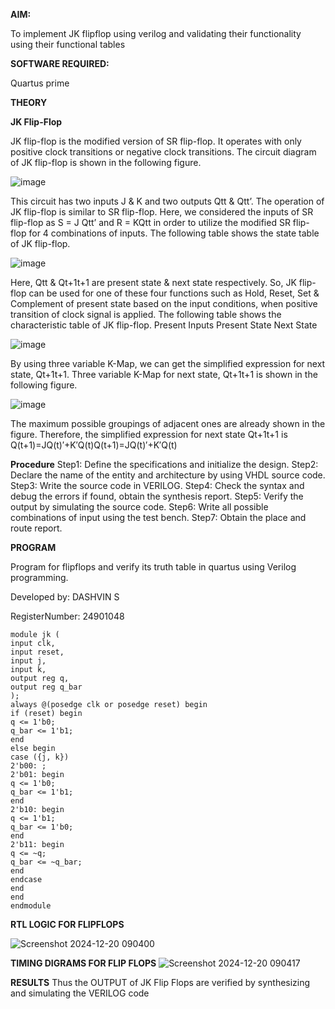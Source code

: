 
**AIM:** 

To implement  JK flipflop using verilog and validating their functionality using their functional tables

**SOFTWARE REQUIRED:**

Quartus prime

**THEORY**

**JK Flip-Flop**

JK flip-flop is the modified version of SR flip-flop. It operates with only positive clock transitions or negative clock transitions. The circuit diagram of JK flip-flop is shown in the following figure.

![image](https://github.com/naavaneetha/JKFLIPFLOP-USING-IF-ELSE/assets/154305477/a649c30b-232b-4558-b188-fd6c09845180)


This circuit has two inputs J & K and two outputs Qtt & Qtt’. The operation of JK flip-flop is similar to SR flip-flop. Here, we considered the inputs of SR flip-flop as S = J Qtt’ and R = KQtt in order to utilize the modified SR flip-flop for 4 combinations of inputs. The following table shows the state table of JK flip-flop.

![image](https://github.com/naavaneetha/JKFLIPFLOP-USING-IF-ELSE/assets/154305477/c4360742-e8a8-4937-b089-c46c0433f9a3)

 
Here, Qtt & Qt+1t+1 are present state & next state respectively. So, JK flip-flop can be used for one of these four functions such as Hold, Reset, Set & Complement of present state based on the input conditions, when positive transition of clock signal is applied. The following table shows the characteristic table of JK flip-flop. Present Inputs Present State Next State
 
![image](https://github.com/naavaneetha/JKFLIPFLOP-USING-IF-ELSE/assets/154305477/6c275261-a6d5-4c37-a3a7-1e88ca11c4cd)

By using three variable K-Map, we can get the simplified expression for next state, Qt+1t+1. Three variable K-Map for next state, Qt+1t+1 is shown in the following figure.
 
![image](https://github.com/naavaneetha/JKFLIPFLOP-USING-IF-ELSE/assets/154305477/5174f41b-0ce0-4329-a372-6d1943ea6673)

The maximum possible groupings of adjacent ones are already shown in the figure. Therefore, the simplified expression for next state Qt+1t+1 is Q(t+1)=JQ(t)′+K′Q(t)Q(t+1)=JQ(t)′+K′Q(t)

**Procedure**
Step1: Define the specifications and initialize the design.
Step2: Declare the name of the entity and architecture by using VHDL source code.
Step3: Write the source code in VERILOG.
Step4: Check the syntax and debug the errors if found, obtain the synthesis report.
Step5: Verify the output by simulating the source code.
Step6: Write all possible combinations of input using the test bench.
Step7: Obtain the place and route report.


**PROGRAM**

 Program for flipflops and verify its truth table in quartus using Verilog programming.
 
Developed by:  DASHVIN S


RegisterNumber:  24901048

~~~
module jk (
input clk,    
input reset,  
input j,      
input k,      
output reg q, 
output reg q_bar 
);
always @(posedge clk or posedge reset) begin
if (reset) begin
q <= 1'b0;       
q_bar <= 1'b1;   
end
else begin
case ({j, k})
2'b00: ;              
2'b01: begin          
q <= 1'b0;
q_bar <= 1'b1;
end
2'b10: begin          
q <= 1'b1;
q_bar <= 1'b0;
end
2'b11: begin          
q <= ~q;
q_bar <= ~q_bar;
end
endcase
end
end
endmodule
~~~

**RTL LOGIC FOR FLIPFLOPS**

![Screenshot 2024-12-20 090400](https://github.com/user-attachments/assets/4152cdeb-07d9-48fd-a2fc-a1e3f4779ea9)

**TIMING DIGRAMS FOR FLIP FLOPS**
![Screenshot 2024-12-20 090417](https://github.com/user-attachments/assets/4d0260b3-0010-429f-b6c1-a992f2a4096b)

**RESULTS**
Thus the OUTPUT of JK Flip Flops are verified by synthesizing and simulating the VERILOG code
